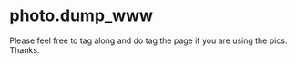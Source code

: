 # photo.dump_www
Please feel free to tag along and do tag the page if you are using the pics. Thanks.
